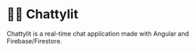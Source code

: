 # 💬🔥 Chattylit

Chattylit is a real-time chat application made with Angular and Firebase/Firestore.
